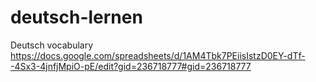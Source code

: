 # deutsch-lernen
Deutsch vocabulary
https://docs.google.com/spreadsheets/d/1AM4Tbk7PEiisIstzD0EY-dTf--4Sx3-4jnfjMpiO-pE/edit?gid=236718777#gid=236718777
